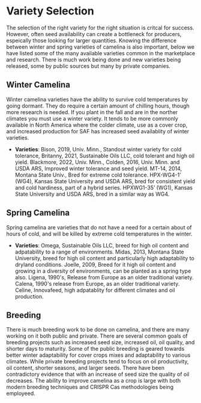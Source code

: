 # Variety Selection

The selection of the right variety for the right situation is critcal for success. However, often seed availability can create a bottleneck for producers, espeically those looking for larger quantities. Knowing the difference between winter and spring varieties of camelina is also important, below we have listed some of the many available varieties common in the marketplace and research. There is much work being done and new varieties being released, some by public sources but many by private companies.

## Winter Camelina

Winter camelina varieties have the ability to survive cold temperatures by going dormant. They do require a certain amount of chilling hours, though more research is needed. If you plant in the fall and are in the norther climates you must use a winter variety. It tends to be more commonly available in North America where the colder climate, use as a cover crop, and increased production for SAF has increased seed availablity of winter varieties. 

- **Varieties**: 
Bison, 2019, Univ. Minn., Standout winter variety for cold tolerance, 
Britanny, 2021, Sustainable Oils LLC, cold tolerant and high oil yield. 
Blackmore, 2022, Univ. Minn., 
Colden, 2016, Univ. Minn. and USDA ARS, Improved winter tolerance and seed yield. 
MT-14, 2014, Montana State Univ., Bred for extreme cold tolerance. 
HPX-WG4-1’ (WG4), Kansas State University and USDA ARS, bred for consistent yield and cold hardiness, part of a hybrid series.
HPXWG1-35’ (WG1), Kansas State University and USDA ARS, bred in a similar way as WG4. 


## Spring Camelina

Spring camelina are varieties that do not have a need for a certain about of hours of cold, and will be killed by extreme cold temperatures in the winter. 

- **Varieties**:
Omega, Sustainable Oils LLC, breed for high oil content and adpatability to a range of environments.
Midas, 2013, Montana State University, breed for high oil content and particularly high adaptability to dryland conditions.
Joelle, 2009, Breed for it high oil content and growing in a diversity of environments, can be planted as a spring type also.
Ligena, 1990's, Release from Europe as an older traditional variety.
Calena, 1990's release from Europe, as an older traditional variety.
Celine, Innovafeed, high adpatablity for different climates and oil production. 

## Breeding

There is much breeding work to be done on camelina, and there are many working on it both public and private. There are several common goals of breeding projects such as increased seed size, increased oil, oil quality, and shorter days to maturity. Some of the public breeding is geared towards better winter adaptability for cover crops mixes and adaptability to various climates. While private breeding projects tend to focus on oil productivity, oil content, shorter seasons, and larger seeds. There have been contradictory evidence that with an increase of seed size the quality of oil decreases. The ability to improve camelina as a crop is large with both modern breeding techniques and CRISPR Cas methodologies being employeed. 
